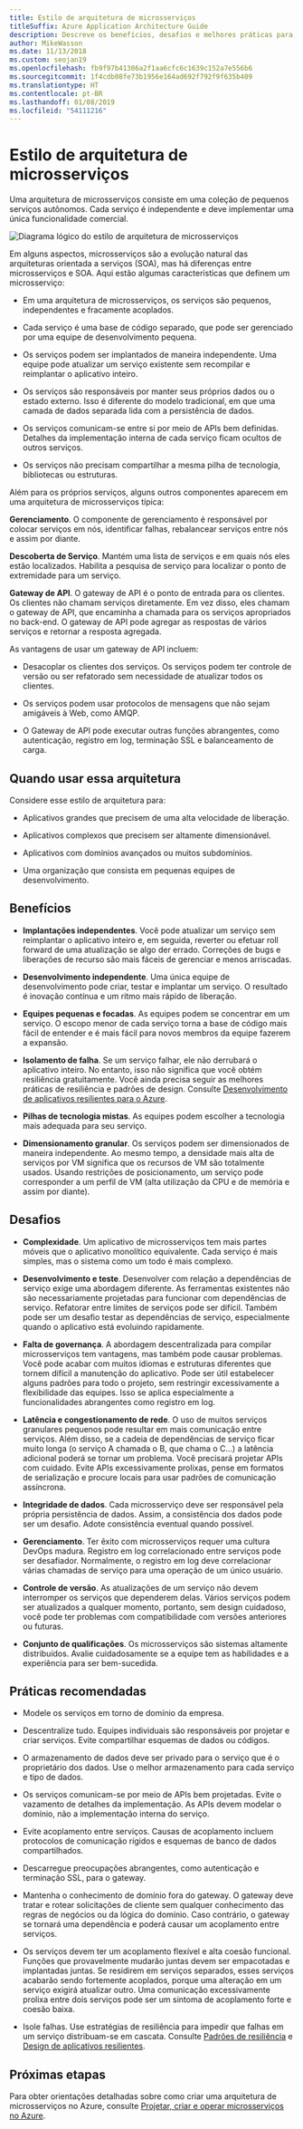 ```yaml
---
title: Estilo de arquitetura de microsserviços
titleSuffix: Azure Application Architecture Guide
description: Descreve os benefícios, desafios e melhores práticas para arquiteturas de microsserviços no Azure.
author: MikeWasson
ms.date: 11/13/2018
ms.custom: seojan19
ms.openlocfilehash: fb9f97b41306a2f1aa6cfc6c1639c152a7e556b6
ms.sourcegitcommit: 1f4cdb08fe73b1956e164ad692f792f9f635b409
ms.translationtype: HT
ms.contentlocale: pt-BR
ms.lasthandoff: 01/08/2019
ms.locfileid: "54111216"
---
```

# <a name="microservices-architecture-style"></a>Estilo de arquitetura de microsserviços

Uma arquitetura de microsserviços consiste em uma coleção de pequenos serviços autônomos. Cada serviço é independente e deve implementar uma única funcionalidade comercial.

![Diagrama lógico do estilo de arquitetura de microsserviços](./images/microservices-logical.svg)

Em alguns aspectos, microsserviços são a evolução natural das arquiteturas orientada a serviços (SOA), mas há diferenças entre microsserviços e SOA. Aqui estão algumas características que definem um microsserviço:

- Em uma arquitetura de microsserviços, os serviços são pequenos, independentes e fracamente acoplados.

- Cada serviço é uma base de código separado, que pode ser gerenciado por uma equipe de desenvolvimento pequena.

- Os serviços podem ser implantados de maneira independente. Uma equipe pode atualizar um serviço existente sem recompilar e reimplantar o aplicativo inteiro.

- Os serviços são responsáveis por manter seus próprios dados ou o estado externo. Isso é diferente do modelo tradicional, em que uma camada de dados separada lida com a persistência de dados.

- Os serviços comunicam-se entre si por meio de APIs bem definidas. Detalhes da implementação interna de cada serviço ficam ocultos de outros serviços.

- Os serviços não precisam compartilhar a mesma pilha de tecnologia, bibliotecas ou estruturas.

Além para os próprios serviços, alguns outros componentes aparecem em uma arquitetura de microsserviços típica:

**Gerenciamento**. O componente de gerenciamento é responsável por colocar serviços em nós, identificar falhas, rebalancear serviços entre nós e assim por diante.

**Descoberta de Serviço**. Mantém uma lista de serviços e em quais nós eles estão localizados. Habilita a pesquisa de serviço para localizar o ponto de extremidade para um serviço.

**Gateway de API**. O gateway de API é o ponto de entrada para os clientes. Os clientes não chamam serviços diretamente. Em vez disso, eles chamam o gateway de API, que encaminha a chamada para os serviços apropriados no back-end. O gateway de API pode agregar as respostas de vários serviços e retornar a resposta agregada.

As vantagens de usar um gateway de API incluem:

- Desacoplar os clientes dos serviços. Os serviços podem ter controle de versão ou ser refatorado sem necessidade de atualizar todos os clientes.

- Os serviços podem usar protocolos de mensagens que não sejam amigáveis à Web, como AMQP.

- O Gateway de API pode executar outras funções abrangentes, como autenticação, registro em log, terminação SSL e balanceamento de carga.

## <a name="when-to-use-this-architecture"></a>Quando usar essa arquitetura

Considere esse estilo de arquitetura para:

- Aplicativos grandes que precisem de uma alta velocidade de liberação.

- Aplicativos complexos que precisem ser altamente dimensionável.

- Aplicativos com domínios avançados ou muitos subdomínios.

- Uma organização que consista em pequenas equipes de desenvolvimento.

## <a name="benefits"></a>Benefícios

- **Implantações independentes**. Você pode atualizar um serviço sem reimplantar o aplicativo inteiro e, em seguida, reverter ou efetuar roll forward de uma atualização se algo der errado. Correções de bugs e liberações de recurso são mais fáceis de gerenciar e menos arriscadas.

- **Desenvolvimento independente**. Uma única equipe de desenvolvimento pode criar, testar e implantar um serviço. O resultado é inovação contínua e um ritmo mais rápido de liberação.

- **Equipes pequenas e focadas**. As equipes podem se concentrar em um serviço. O escopo menor de cada serviço torna a base de código mais fácil de entender e é mais fácil para novos membros da equipe fazerem a expansão.

- **Isolamento de falha**. Se um serviço falhar, ele não derrubará o aplicativo inteiro. No entanto, isso não significa que você obtém resiliência gratuitamente. Você ainda precisa seguir as melhores práticas de resiliência e padrões de design. Consulte [Desenvolvimento de aplicativos resilientes para o Azure][resiliency-overview].

- **Pilhas de tecnologia mistas**. As equipes podem escolher a tecnologia mais adequada para seu serviço.

- **Dimensionamento granular**. Os serviços podem ser dimensionados de maneira independente. Ao mesmo tempo, a densidade mais alta de serviços por VM significa que os recursos de VM são totalmente usados. Usando restrições de posicionamento, um serviço pode corresponder a um perfil de VM (alta utilização da CPU e de memória e assim por diante).

## <a name="challenges"></a>Desafios

- **Complexidade**. Um aplicativo de microsserviços tem mais partes móveis que o aplicativo monolítico equivalente. Cada serviço é mais simples, mas o sistema como um todo é mais complexo.

- **Desenvolvimento e teste**. Desenvolver com relação a dependências de serviço exige uma abordagem diferente. As ferramentas existentes não são necessariamente projetadas para funcionar com dependências de serviço. Refatorar entre limites de serviços pode ser difícil. Também pode ser um desafio testar as dependências de serviço, especialmente quando o aplicativo está evoluindo rapidamente.

- **Falta de governança**. A abordagem descentralizada para compilar microsserviços tem vantagens, mas também pode causar problemas. Você pode acabar com muitos idiomas e estruturas diferentes que tornem difícil a manutenção do aplicativo. Pode ser útil estabelecer alguns padrões para todo o projeto, sem restringir excessivamente a flexibilidade das equipes. Isso se aplica especialmente a funcionalidades abrangentes como registro em log.

- **Latência e congestionamento de rede**. O uso de muitos serviços granulares pequenos pode resultar em mais comunicação entre serviços. Além disso, se a cadeia de dependências de serviço ficar muito longa (o serviço A chamada o B, que chama o C…) a latência adicional poderá se tornar um problema. Você precisará projetar APIs com cuidado. Evite APIs excessivamente prolixas, pense em formatos de serialização e procure locais para usar padrões de comunicação assíncrona.

- **Integridade de dados**. Cada microsserviço deve ser responsável pela própria persistência de dados. Assim, a consistência dos dados pode ser um desafio. Adote consistência eventual quando possível.

- **Gerenciamento**. Ter êxito com microsserviços requer uma cultura DevOps madura. Registro em log correlacionado entre serviços pode ser desafiador. Normalmente, o registro em log deve correlacionar várias chamadas de serviço para uma operação de um único usuário.

- **Controle de versão**. As atualizações de um serviço não devem interromper os serviços que dependerem delas. Vários serviços podem ser atualizados a qualquer momento, portanto, sem design cuidadoso, você pode ter problemas com compatibilidade com versões anteriores ou futuras.

- **Conjunto de qualificações**. Os microsserviços são sistemas altamente distribuídos. Avalie cuidadosamente se a equipe tem as habilidades e a experiência para ser bem-sucedida.

## <a name="best-practices"></a>Práticas recomendadas

- Modele os serviços em torno de domínio da empresa.

- Descentralize tudo. Equipes individuais são responsáveis por projetar e criar serviços. Evite compartilhar esquemas de dados ou códigos.

- O armazenamento de dados deve ser privado para o serviço que é o proprietário dos dados. Use o melhor armazenamento para cada serviço e tipo de dados.

- Os serviços comunicam-se por meio de APIs bem projetadas. Evite o vazamento de detalhes da implementação. As APIs devem modelar o domínio, não a implementação interna do serviço.

- Evite acoplamento entre serviços. Causas de acoplamento incluem protocolos de comunicação rígidos e esquemas de banco de dados compartilhados.

- Descarregue preocupações abrangentes, como autenticação e terminação SSL, para o gateway.

- Mantenha o conhecimento de domínio fora do gateway. O gateway deve tratar e rotear solicitações de cliente sem qualquer conhecimento das regras de negócios ou da lógica do domínio. Caso contrário, o gateway se tornará uma dependência e poderá causar um acoplamento entre serviços.

- Os serviços devem ter um acoplamento flexível e alta coesão funcional. Funções que provavelmente mudarão juntas devem ser empacotadas e implantadas juntas. Se residirem em serviços separados, esses serviços acabarão sendo fortemente acoplados, porque uma alteração em um serviço exigirá atualizar outro. Uma comunicação excessivamente prolixa entre dois serviços pode ser um sintoma de acoplamento forte e coesão baixa.

- Isole falhas. Use estratégias de resiliência para impedir que falhas em um serviço distribuam-se em cascata. Consulte [Padrões de resiliência][resiliency-patterns] e [Design de aplicativos resilientes][resiliency-overview].

## <a name="next-steps"></a>Próximas etapas

Para obter orientações detalhadas sobre como criar uma arquitetura de microsserviços no Azure, consulte [Projetar, criar e operar microsserviços no Azure](../../microservices/index.md).

<!-- links -->

[resiliency-overview]: ../../resiliency/index.md
[resiliency-patterns]: ../../patterns/category/resiliency.md

